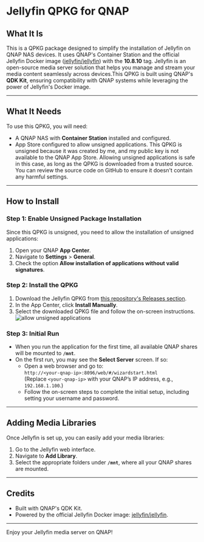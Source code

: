 # Jellyfin QPKG for QNAP

## What It Is

This is a QPKG package designed to simplify the installation of Jellyfin on QNAP NAS devices. It uses QNAP's Container Station and the official Jellyfin Docker image ([jellyfin/jellyfin](https://hub.docker.com/r/jellyfin/jellyfin)) with the **10.8.10** tag.  Jellyfin is an open-source media server solution that helps you manage and stream your media content seamlessly across devices.This QPKG is built using QNAP's **QDK Kit**, ensuring compatibility with QNAP systems while leveraging the power of Jellyfin's Docker image.

---
## What It Needs

To use this QPKG, you will need:

- A QNAP NAS with **Container Station** installed and configured.
- App Store configured to allow unsigned applications. This QPKG is unsigned because it was created by me, and my public key is not available to the QNAP App Store. Allowing unsigned applications is safe in this case, as long as the QPKG is downloaded from a trusted source. You can review the source code on GitHub to ensure it doesn't contain any harmful settings.

---

## How to Install

### Step 1: Enable Unsigned Package Installation

Since this QPKG is unsigned, you need to allow the installation of unsigned applications:

1. Open your QNAP **App Center**.
2. Navigate to **Settings** > **General**.
3. Check the option **Allow installation of applications without valid signatures**.

### Step 2: Install the QPKG

1. Download the Jellyfin QPKG from [this repository's Releases section](https://github.com/kajain99/Jellyfin-qpkg/releases).
2. In the App Center, click **Install Manually**.
3. Select the downloaded QPKG file and follow the on-screen instructions.
   ![allow unsigned applications](https://www.thestorageguy.net/content/images/2025/01/image.png)


### Step 3: Initial Run

- When you run the application for the first time, all available QNAP shares will be mounted to **`/mnt`**.
- On the first run, you may see the **Select Server** screen. If so:
  - Open a web browser and go to:  
    `http://<your-qnap-ip>:8096/web/#/wizardstart.html`  
    (Replace `<your-qnap-ip>` with your QNAP’s IP address, e.g., `192.168.1.100`.)
  - Follow the on-screen steps to complete the initial setup, including setting your username and password.

---

## Adding Media Libraries

Once Jellyfin is set up, you can easily add your media libraries:

1. Go to the Jellyfin web interface.
2. Navigate to **Add Library**.
3. Select the appropriate folders under **`/mnt`**, where all your QNAP shares are mounted.

---

## Credits

- Built with QNAP's QDK Kit.
- Powered by the official Jellyfin Docker image: [jellyfin/jellyfin](https://hub.docker.com/r/jellyfin/jellyfin).

---

Enjoy your Jellyfin media server on QNAP!
